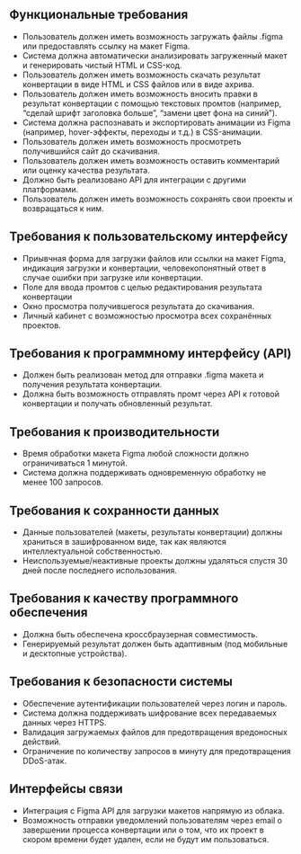 ##  Функциональные требования
* Пользователь должен иметь возможность загружать файлы .figma или предоставлять ссылку на макет Figma.
* Система должна автоматически анализировать загруженный макет и генерировать чистый HTML и CSS-код.
* Пользователь должен иметь возможность скачать результат конвертации в виде HTML и CSS файлов или в виде ахрива.
* Пользователь должен иметь возможность вносить правки в результат конвертации с помощью текстовых промтов (например, “сделай шрифт заголовка больше”, “замени цвет фона на синий”).
* Система должна распознавать и экспортировать анимации из Figma (например, hover-эффекты, переходы и т.д.) в CSS-анимации.
* Пользователь должен иметь возможность просмотреть получившийся сайт до скачивания.
* Пользователь должен иметь возможность оставить комментарий или оценку качества результата.
* Должно быть реализовано API для интеграции с другими платформами.
* Пользователь должен иметь возможность сохранять свои проекты и возвращаться к ним.

## Требования к пользовательскому интерфейсу
* Приывчная форма для загрузки файлов или ссылки на макет Figma, индикация загрузки и конвертации, человекопонятный ответ в случае ошибки при загрузке или конвертации.
* Поле для ввода промтов с целью редактирования результата конвертации
* Окно просмотра получившегося результата до скачивания.
* Личный кабинет с возможностью просмотра всех сохранённых проектов.

## Требования к программному интерфейсу (API)
* Должен быть реализован метод для отправки .figma макета и получения результата конвертации.
* Должна быть возможность отправлять промт через API к готовой конвертации и получать обновленный результат.

## Требования к производительности
* Время обработки макета Figma любой сложности должно ограничиваться 1 минутой.
* Система должна поддерживать одновременную обработку не менее 100 запросов.

## Требования к сохранности данных
* Данные пользователей (макеты, результаты конвертации) должны храниться в зашифрованном виде, так как являются интеллектуальной собственностью.
* Неиспользуемые/неактивные проекты должны удаляться спустя 30 дней после последнего использования.

## Требования к качеству программного обеспечения
* Должна быть обеспечена кроссбраузерная совместимость.
* Генерируемый результат должен быть адаптивным (под мобильные и десктопные устройства).

## Требования к безопасности системы
* Обеспечение аутентификации пользователей через логин и пароль.
* Система должна поддерживать шифрование всех передаваемых данных через HTTPS.
* Валидация загружаемых файлов для предотвращения вредоносных действий.
* Ограничение по количеству запросов в минуту для предотвращения DDoS-атак.

## Интерфейсы связи
* Интеграция с Figma API для загрузки макетов напрямую из облака.
* Возможность отправки уведомлений пользователям через email о завершении процесса конвертации или о том, что их проект в скором времени будет удален, если не будут им пользоваться.
